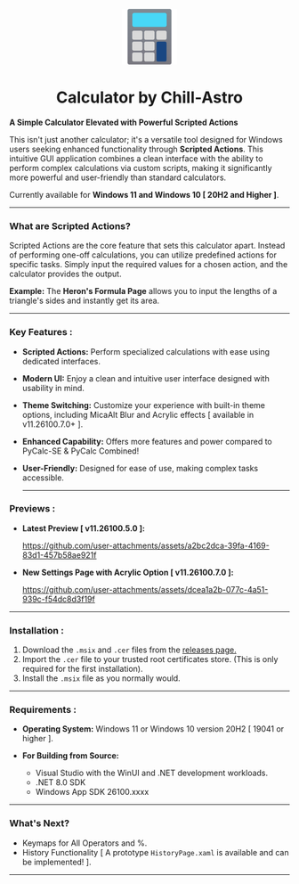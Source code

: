 <p align="center">
  <img src="https://github.com/Chill-Astro/Calculator/blob/main/Assets/StoreLogo.scale-400.png" width="100px" height="100px" alt="Calculator Logo">
</p>
<h1 align="center">Calculator by Chill-Astro</h1>

**A Simple Calculator Elevated with Powerful Scripted Actions**

This isn't just another calculator; it's a versatile tool designed for Windows users seeking enhanced functionality through **Scripted Actions**. This intuitive GUI application combines a clean interface with the ability to perform complex calculations via custom scripts, making it significantly more powerful and user-friendly than standard calculators.

Currently available for **Windows 11 and Windows 10 [ 20H2 and Higher ]**.

---

### What are Scripted Actions?

Scripted Actions are the core feature that sets this calculator apart. Instead of performing one-off calculations, you can utilize predefined actions for specific tasks. Simply input the required values for a chosen action, and the calculator provides the output.

**Example:** The **Heron's Formula Page** allows you to input the lengths of a triangle's sides and instantly get its area.

---

### Key Features :

* **Scripted Actions:** Perform specialized calculations with ease using dedicated interfaces.
* **Modern UI:** Enjoy a clean and intuitive user interface designed with usability in mind.
* **Theme Switching:** Customize your experience with built-in theme options, including MicaAlt Blur and Acrylic effects [ available in v11.26100.7.0+ ].
* **Enhanced Capability:** Offers more features and power compared to PyCalc-SE & PyCalc Combined!
* **User-Friendly:** Designed for ease of use, making complex tasks accessible.

  ---

### Previews :

* **Latest Preview [ v11.26100.5.0 ]:**

  https://github.com/user-attachments/assets/a2bc2dca-39fa-4169-83d1-457b58ae921f

* **New Settings Page with Acrylic Option [ v11.26100.7.0 ]:**
  
   https://github.com/user-attachments/assets/dcea1a2b-077c-4a51-939c-f54dc8d3f19f

---

### Installation : 

1.  Download the `.msix` and `.cer` files from the [releases page.](https://github.com/Chill-Astro/Calculator/releases/tag/Latest)
2.  Import the `.cer` file to your trusted root certificates store. (This is only required for the first installation).
3.  Install the `.msix` file as you normally would.

---

### Requirements :

* **Operating System:** Windows 11 or Windows 10 version 20H2 [ 19041 or higher ].

* **For Building from Source:**
    * Visual Studio with the WinUI and .NET development workloads.
    * .NET 8.0 SDK
    * Windows App SDK 26100.xxxx

---

### What's Next?

* Keymaps for All Operators and %.
* History Functionality [ A prototype `HistoryPage.xaml` is available and can be implemented! ].

---
